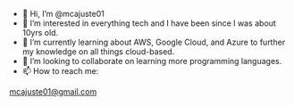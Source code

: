 - 👋 Hi, I’m @mcajuste01
- 👀 I’m interested in everything tech and I have been since I was about 10yrs old.
- 🌱 I’m currently learning about AWS, Google Cloud, and Azure to further my knowledge on all things cloud-based.
- 💞️ I’m looking to collaborate on learning more programming languages.
- 📫 How to reach me:

mcajuste01@gmail.com 

<!---
mcajuste01/mcajuste01 is a ✨ special ✨ repository because its `README.md` (this file) appears on your GitHub profile.
You can click the Preview link to take a look at your changes.
--->
